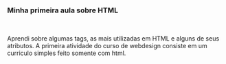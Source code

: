 ### Minha primeira aula sobre HTML

<br />

Aprendi sobre algumas tags, as mais utilizadas em HTML e alguns de seus atributos.
A primeira atividade do curso de webdesign consiste em um curriculo simples feito somente com html.
